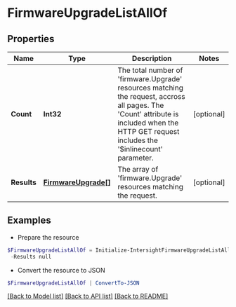 # FirmwareUpgradeListAllOf
## Properties

Name | Type | Description | Notes
------------ | ------------- | ------------- | -------------
**Count** | **Int32** | The total number of &#39;firmware.Upgrade&#39; resources matching the request, accross all pages. The &#39;Count&#39; attribute is included when the HTTP GET request includes the &#39;$inlinecount&#39; parameter. | [optional] 
**Results** | [**FirmwareUpgrade[]**](FirmwareUpgrade.md) | The array of &#39;firmware.Upgrade&#39; resources matching the request. | [optional] 

## Examples

- Prepare the resource
```powershell
$FirmwareUpgradeListAllOf = Initialize-IntersightFirmwareUpgradeListAllOf  -Count null `
 -Results null
```

- Convert the resource to JSON
```powershell
$FirmwareUpgradeListAllOf | ConvertTo-JSON
```

[[Back to Model list]](../README.md#documentation-for-models) [[Back to API list]](../README.md#documentation-for-api-endpoints) [[Back to README]](../README.md)

